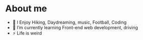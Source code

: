 # About me

- 🔆 I Enjoy Hiking, Daydreaming, music, Football, Coding
- 🌱 I’m currently learning Front-end web development, driving
- ⚡ Life is weird
